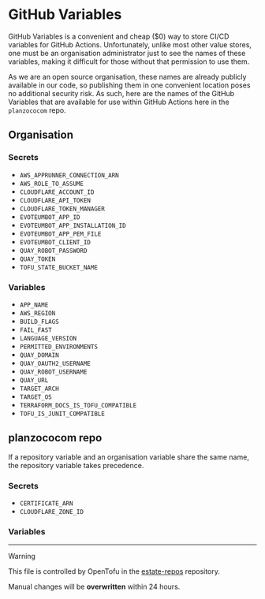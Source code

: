 # GitHub Variables

GitHub Variables is a convenient and cheap ($0) way to store CI/CD variables for GitHub Actions. Unfortunately, unlike
most other value stores, one must be an organisation administrator just to see the names of these variables, making it
difficult for those without that permission to use them.

As we are an open source organisation, these names are already publicly available in our code, so publishing them in one
convenient location poses no additional security risk. As such, here are the names of the GitHub Variables that are
available for use within GitHub Actions here in the `planzococom` repo.

## Organisation
### Secrets
- `AWS_APPRUNNER_CONNECTION_ARN`
- `AWS_ROLE_TO_ASSUME`
- `CLOUDFLARE_ACCOUNT_ID`
- `CLOUDFLARE_API_TOKEN`
- `CLOUDFLARE_TOKEN_MANAGER`
- `EVOTEUMBOT_APP_ID`
- `EVOTEUMBOT_APP_INSTALLATION_ID`
- `EVOTEUMBOT_APP_PEM_FILE`
- `EVOTEUMBOT_CLIENT_ID`
- `QUAY_ROBOT_PASSWORD`
- `QUAY_TOKEN`
- `TOFU_STATE_BUCKET_NAME`

### Variables
- `APP_NAME`
- `AWS_REGION`
- `BUILD_FLAGS`
- `FAIL_FAST`
- `LANGUAGE_VERSION`
- `PERMITTED_ENVIRONMENTS`
- `QUAY_DOMAIN`
- `QUAY_OAUTH2_USERNAME`
- `QUAY_ROBOT_USERNAME`
- `QUAY_URL`
- `TARGET_ARCH`
- `TARGET_OS`
- `TERRAFORM_DOCS_IS_TOFU_COMPATIBLE`
- `TOFU_IS_JUNIT_COMPATIBLE`

## planzococom repo
If a repository variable and an organisation variable share the same name, the repository variable takes precedence.

### Secrets
- `CERTIFICATE_ARN`
- `CLOUDFLARE_ZONE_ID`

### Variables



---

> [!WARNING]  
> This file is controlled by OpenTofu in the [estate-repos](https://github.com/evoteum/estate-repos) repository.  
>  
> Manual changes will be **overwritten** within 24 hours.
